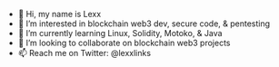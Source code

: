 - 👋 Hi, my name is Lexx
- 👀 I’m interested in blockchain web3 dev, secure code, & pentesting 
- 🌱 I’m currently learning Linux, Solidity, Motoko, & Java
- 💞️ I’m looking to collaborate on blockchain web3 projects
- 📫 Reach me on Twitter: @lexxlinks

<!---
Lexxlinks/Lexxlinks is a ✨ special ✨ repository because its `README.md` (this file) appears on your GitHub profile.
You can click the Preview link to take a look at your changes.
--->
